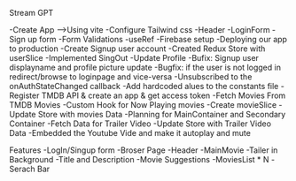 Stream GPT

-Create App -->Using vite 
-Configure Tailwind css 
-Header
-LoginForm
-Sign up form
-Form Validations
-useRef
-Firebase setup
-Deploying our app to production
-Create Signup user account
-Created Redux Store with userSlice
-Implemented SingOut 
-Update Profile
-Bufix: Signup user displayname and profile picture update
-Bugfix: if the user is not logged in redirect/browse to loginpage and vice-versa
-Unsubscribed to the onAuthStateChanged callback
-Add hardcoded alues to the constants file
-Register TMDB API & create an app & get access token
-Fetch Movies From TMDB Movies
-Custom Hook for Now Playing movies
-Create movieSlice
-Update Store with movies Data
-Planning for MainContainer and Secondary Container
-Fetch Data for Trailer Video
-Update Store with Trailer Video Data
-Embedded the Youtube Vide and make it autoplay and mute

Features
-LogIn/Singup form
-Broser Page
-Header
-MainMovie
    -Tailer in Background
    -Title and Description
    -Movie Suggestions
    -MoviesList * N
    -Serach Bar
    
